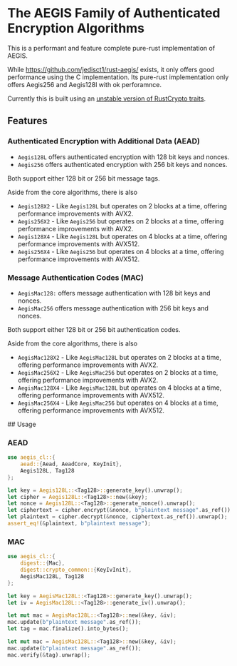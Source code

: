 # The AEGIS Family of Authenticated Encryption Algorithms

This is a performant and feature complete pure-rust implementation of AEGIS.

While <https://github.com/jedisct1/rust-aegis/> exists, it only offers good performance
using the C implementation. Its pure-rust implementation only offers Aegis256 and Aegis128l
with ok perforamnce.

Currently this is built using an [unstable version of RustCrypto traits](https://github.com/RustCrypto/traits/tree/3620aba4f1e81e506b46a5f88c47f7ee3a7b87e0).

## Features

### Authenticated Encryption with Additional Data (AEAD)

- `Aegis128L` offers authenticated encryption with 128 bit keys and nonces.
- `Aegis256` offers authenticated encryption with 256 bit keys and nonces.

Both support either 128 bit or 256 bit message tags.

Aside from the core algorithms, there is also

- `Aegis128X2` - Like `Aegis128L` but operates on 2 blocks at a time, offering performance improvements with AVX2.
- `Aegis256X2` - Like `Aegis256` but operates on 2 blocks at a time, offering performance improvements with AVX2.
- `Aegis128X4` - Like `Aegis128L` but operates on 4 blocks at a time, offering performance improvements with AVX512.
- `Aegis256X4` - Like `Aegis256` but operates on 4 blocks at a time, offering performance improvements with AVX512.

### Message Authentication Codes (MAC)

- `AegisMac128:` offers message authentication with 128 bit keys and nonces.
- `AegisMac256` offers message authentication with 256 bit keys and nonces.

Both support either 128 bit or 256 bit authentication codes.

Aside from the core algorithms, there is also

- `AegisMac128X2` - Like `AegisMac128L` but operates on 2 blocks at a time, offering performance improvements with AVX2.
- `AegisMac256X2` - Like `AegisMac256` but operates on 2 blocks at a time, offering performance improvements with AVX2.
- `AegisMac128X4` - Like `AegisMac128L` but operates on 4 blocks at a time, offering performance improvements with AVX512.
- `AegisMac256X4` - Like `AegisMac256` but operates on 4 blocks at a time, offering performance improvements with AVX512.

## Usage

### AEAD

```rust
use aegis_cl::{
    aead::{Aead, AeadCore, KeyInit},
    Aegis128L, Tag128
};

let key = Aegis128L::<Tag128>::generate_key().unwrap();
let cipher = Aegis128L::<Tag128>::new(&key);
let nonce = Aegis128L::<Tag128>::generate_nonce().unwrap();
let ciphertext = cipher.encrypt(&nonce, b"plaintext message".as_ref()).unwrap();
let plaintext = cipher.decrypt(&nonce, ciphertext.as_ref()).unwrap();
assert_eq!(&plaintext, b"plaintext message");
```

### MAC

```rust
use aegis_cl::{
    digest::{Mac},
    digest::crypto_common::{KeyIvInit},
    AegisMac128L, Tag128
};

let key = AegisMac128L::<Tag128>::generate_key().unwrap();
let iv = AegisMac128L::<Tag128>::generate_iv().unwrap();

let mut mac = AegisMac128L::<Tag128>::new(&key, &iv);
mac.update(b"plaintext message".as_ref());
let tag = mac.finalize().into_bytes();

let mut mac = AegisMac128L::<Tag128>::new(&key, &iv);
mac.update(b"plaintext message".as_ref());
mac.verify(&tag).unwrap();
```
